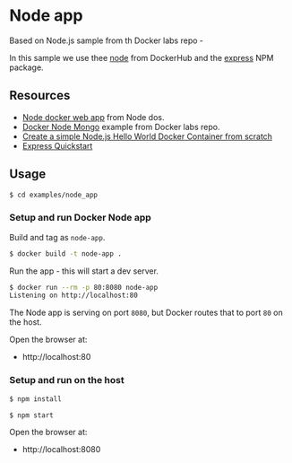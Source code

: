 # Node app

Based on Node.js sample from th Docker labs repo -

In this sample we use thee [node](https://hub.docker.com/_/node/) from DockerHub and the [express](https://www.npmjs.com/package/express) NPM package.


## Resources

- [Node docker web app](https://nodejs.org/en/docs/guides/nodejs-docker-webapp/) from Node dos.
- [Docker Node Mongo](https://github.com/docker/labs/tree/master/developer-tools/nodejs/porting/) example from Docker labs repo.
- [Create a simple Node.js Hello World Docker Container from scratch](https://flaviocopes.com/docker-node-container-example/)
- [Express Quickstart](https://github.com/MichaelCurrin/express-quickstart)


## Usage

```sh
$ cd examples/node_app
```

### Setup and run Docker Node app

Build and tag as `node-app`.

```sh
$ docker build -t node-app .
```

Run the app - this will start a dev server.

```sh
$ docker run --rm -p 80:8080 node-app
Listening on http://localhost:80
```

The Node app is serving on port `8080`, but Docker routes that to port `80` on the host.

Open the browser at:

- http://localhost:80


### Setup and run on the host

```sh
$ npm install
```

```sh
$ npm start
```

Open the browser at:

- http://localhost:8080
